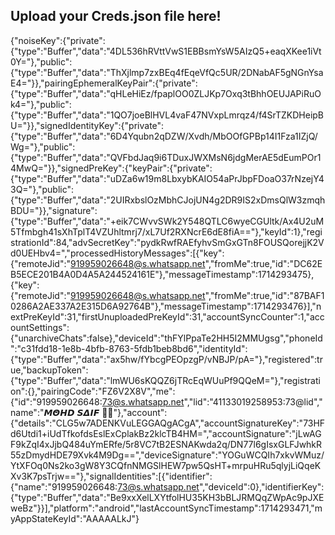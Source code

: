 ## Upload your Creds.json file here!
{"noiseKey":{"private":{"type":"Buffer","data":"4DL536hRVttVwS1EBBsmYsW5AIzQ5+eaqXKee1iVt0Y="},"public":{"type":"Buffer","data":"ThXjlmp7zxBEq4fEqeVfQc5UR/2DNabAF5gNGnYsaE4="}},"pairingEphemeralKeyPair":{"private":{"type":"Buffer","data":"qHLeHiEz/fpaplOO0ZLJKp7Oxq3tBhhOEUJAPiRuOk4="},"public":{"type":"Buffer","data":"1QO7joeBlHVL4vaF47NVxpLmrqz4/f4SrTZKDHeipBU="}},"signedIdentityKey":{"private":{"type":"Buffer","data":"6D4Yqubn2qDZW/Xvdh/MbOOfGPBp14I1Fza1IZjQ/Wg="},"public":{"type":"Buffer","data":"QVFbdJaq9i6TDuxJWXMsN6jdgMerAE5dEumPOr14MwQ="}},"signedPreKey":{"keyPair":{"private":{"type":"Buffer","data":"uDZa6w19m8LbxybKAIO54aPrJbpFDoaO37rNzejY43Q="},"public":{"type":"Buffer","data":"2UIRxbslOzMbhCJojUN4g2DR9IS2xDmsQlW3zmqhBDU="}},"signature":{"type":"Buffer","data":"+eik7CWvvSWk2Y548QTLC6wyeCGUltk/Ax4U2uM5Tfmbgh41sXhTplT4VZUhltmrj7/xL7Uf2RXNcrE6dE8fiA=="},"keyId":1},"registrationId":84,"advSecretKey":"pydkRwfRAEfyhvSmGxGTn8FOUSQorejjK2Vd0UEHbv4=","processedHistoryMessages":[{"key":{"remoteJid":"919959026648@s.whatsapp.net","fromMe":true,"id":"DC62EB5ECE201B4A0D4A5A244524161E"},"messageTimestamp":1714293475},{"key":{"remoteJid":"919959026648@s.whatsapp.net","fromMe":true,"id":"87BAF10286A2AE337A2E315D6A92764B"},"messageTimestamp":1714293476}],"nextPreKeyId":31,"firstUnuploadedPreKeyId":31,"accountSyncCounter":1,"accountSettings":{"unarchiveChats":false},"deviceId":"thFYlPpaTe2HH5I2MMUgsg","phoneId":"c31fdd18-1e8b-4bfb-8763-5fdb1beb8bd6","identityId":{"type":"Buffer","data":"ax5hw/fYbcgPEOpzgP/vNBJP/pA="},"registered":true,"backupToken":{"type":"Buffer","data":"lmWU6sKQQZ6jTRcEqWUuPf9QQeM="},"registration":{},"pairingCode":"FZ6V2X8V","me":{"id":"919959026648:73@s.whatsapp.net","lid":"41133019258953:73@lid","name":"𝞛𝞗𝞖𝘿 𝙎𝞓𝞘𝙁 💫😎"},"account":{"details":"CLG5w7ADENKVuLEGGAQgACgA","accountSignatureKey":"73HFd6Utdi1+iUdTfkofdsEslExCplakBz2klcTB4HM=","accountSignature":"jLwAGF9kZqI4xJjbQ484uYmERfe/5r8VC7tB2ESNAKwda2q/DN77l6gIsxGLFJwhkR55zDmydHDE79Xvk4M9Dg==","deviceSignature":"YOGuWCQIh7xkvWMuz/YtXFOq0Ns2ko3gW8Y3CQfnNMGSlHEW7pw5QsHT+mrpuHRu5qlyjLiQqeKXv3K7psTrjw=="},"signalIdentities":[{"identifier":{"name":"919959026648:73@s.whatsapp.net","deviceId":0},"identifierKey":{"type":"Buffer","data":"Be9xxXelLXYtfolHU35KH3bBLJRMQqZWpAc9pJXEweBz"}}],"platform":"android","lastAccountSyncTimestamp":1714293471,"myAppStateKeyId":"AAAAALkJ"}
